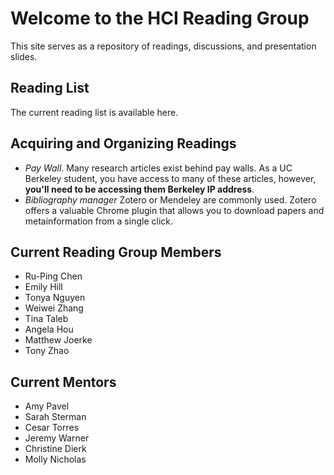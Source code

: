 
# Welcome to the HCI Reading Group

This site serves as a repository of readings, discussions, and presentation slides. 

## Reading List
The current reading list is available here.


## Acquiring and Organizing Readings
* *Pay Wall*. Many research articles exist behind pay walls. As a UC Berkeley student, you have access to many of these articles, however, **you'll need to be accessing them Berkeley IP address**.
* *Bibliography manager* Zotero or Mendeley are commonly used. Zotero offers a valuable Chrome plugin that allows you to download papers and metainformation from a single click. 

## Current Reading Group Members
* Ru-Ping Chen
* Emily Hill
* Tonya Nguyen
* Weiwei Zhang
* Tina Taleb
* Angela Hou
* Matthew Joerke
* Tony Zhao

## Current Mentors
* Amy Pavel
* Sarah Sterman
* Cesar Torres
* Jeremy Warner
* Christine Dierk
* Molly Nicholas
